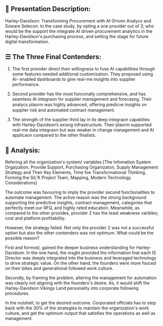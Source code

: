 ## 📌 Presentation Description: 
Harley-Davidson: Transforming Procurement with AI-Driven Analycs and Soware Selecon. 
In the case study, by opting a one provider out of 3, who would be the support the integrate AI driven procurement analytics in the Harley-Davidson's purchasing process, and setting the stage for future digital transformation.


## ☰ The Three Final Contenders:

1. The first provider direct their willingness to fuse AI capabilities through some features needed additional customization. They proposed using AI-
enabled dashboards to give real-me insights into supplier performance.

2. Second provider has the most funconally comprehensive, and has seamless AI integraon for supplier management and forecasng. Their analycs plaorm was  highly advanced, oﬀering predicve insights on supplier risk and automated contract management.

3. The strength of the supplier third  lay in its deep integraon capabilies with Harley-Davidson’s exisng infrastructure. Their plaorm supported real-me data integraon but was weaker in change management and AI applicaon compared to the other finalists.
   
## 🔎 Analysis: 

Refering all the organization's system/ variables [The Infomation Syatem Orgaization, Provide Support, Purchasing Organizaton, Supply Management Strategy and Their Key Elements, Time foe Transformational Thinking, Forming the SiL'K Project Team, Mapping, Modern Technology Considerations] 

The outcome was favouring to imply the provider second functionalities to automate management. The active reason was the strong background supporting the predictive insights, contract management, categories that perfectly meet our RFQ, and highly rated education. Meanwhile, as compared to the other provides, provider 2 has the least weakness varibles; cost and platform profitability.

However, the strategy failed. Not only the provider 2 was not a successful option but also the other contenders was not optimum. What could be the possible reason?

First and formost, gained the deeper business understanding for Harley-Davidson. In the one hand, the insght provided the information that each IS Director was deeply integrated into the business and leveraged technology to drive strategic value. On the other hand, the founders were more fouced on their bikes and generational followed work culture.

Secondly, by framing the problem, altering the management for automation was clearly not aligning with the founders's desire. As, it would shift the Harley-Davidson Vikings Land personality into corporate following procedures.

In the nutshell, to get the desired outcome. Corporated officials has to step back with the 30% of the strategies to maintain the organization's work culture, and get the optimum output that satisfies the operations as well as management.  
